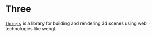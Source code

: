 # Three

[`threejs`](https://threejs.org/) is a library for building and rendering
3d scenes using web technologies like webgl.